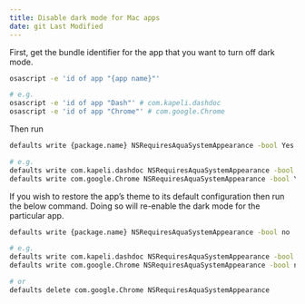 ```yaml
---
title: Disable dark mode for Mac apps
date: git Last Modified
---
```


First, get the bundle identifier for the app that you want to turn off dark mode.

```sh
osascript -e 'id of app "{app name}"'

# e.g.
osascript -e 'id of app "Dash"' # com.kapeli.dashdoc
osascript -e 'id of app "Chrome"' # com.google.Chrome
```

Then run

```sh
defaults write {package.name} NSRequiresAquaSystemAppearance -bool Yes

# e.g.
defaults write com.kapeli.dashdoc NSRequiresAquaSystemAppearance -bool Yes
defaults write com.google.Chrome NSRequiresAquaSystemAppearance -bool Yes
```

If you wish to restore the app’s theme to its default configuration then run the below command. Doing so will re-enable the dark mode for the particular app.

```sh
defaults write {package.name} NSRequiresAquaSystemAppearance -bool no

# e.g.
defaults write com.kapeli.dashdoc NSRequiresAquaSystemAppearance -bool no
defaults write com.google.Chrome NSRequiresAquaSystemAppearance -bool no

# or
defaults delete com.google.Chrome NSRequiresAquaSystemAppearance
```
